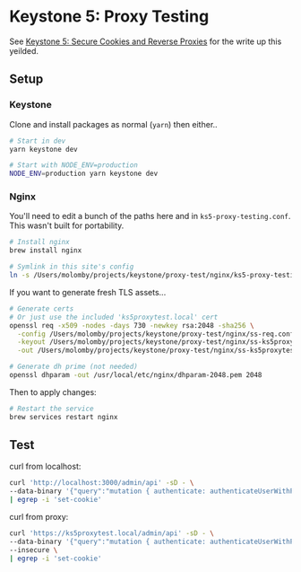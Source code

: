 # Keystone 5: Proxy Testing

See [Keystone 5: Secure Cookies and Reverse Proxies](https://gist.github.com/molomby/6fa22c165e0025f0f83d55195f3c6e37#express-trust-proxy-setting)
for the write up this yeilded.

## Setup

### Keystone

Clone and install packages as normal (`yarn`) then either..

```sh
# Start in dev
yarn keystone dev

# Start with NODE_ENV=production
NODE_ENV=production yarn keystone dev
```

### Nginx

You'll need to edit a bunch of the paths here and in `ks5-proxy-testing.conf`.
This wasn't built for portability.

```sh
# Install nginx
brew install nginx

# Symlink in this site's config
ln -s /Users/molomby/projects/keystone/proxy-test/nginx/ks5-proxy-testing.conf /usr/local/etc/nginx/servers
```

If you want to generate fresh TLS assets...

```sh
# Generate certs
# Or just use the included 'ks5proxytest.local' cert
openssl req -x509 -nodes -days 730 -newkey rsa:2048 -sha256 \
  -config /Users/molomby/projects/keystone/proxy-test/nginx/ss-req.conf \
  -keyout /Users/molomby/projects/keystone/proxy-test/nginx/ss-ks5proxytest.local-privkey.pem \
  -out /Users/molomby/projects/keystone/proxy-test/nginx/ss-ks5proxytest.local-cert.pem

# Generate dh prime (not needed)
openssl dhparam -out /usr/local/etc/nginx/dhparam-2048.pem 2048
```

Then to apply changes:

```sh
# Restart the service
brew services restart nginx
```

## Test

curl from localhost:

```sh
curl 'http://localhost:3000/admin/api' -sD - \
--data-binary '{"query":"mutation { authenticate: authenticateUserWithPassword(email: \"john@thinkmill.com.au\", password: \"qweqweqwe\") { item { id } } }"}' \
| egrep -i 'set-cookie'
```

curl from proxy:

```sh
curl 'https://ks5proxytest.local/admin/api' -sD - \
--data-binary '{"query":"mutation { authenticate: authenticateUserWithPassword(email: \"john@thinkmill.com.au\", password: \"qweqweqwe\") { item { id } } }"}' \
--insecure \
| egrep -i 'set-cookie'
```
